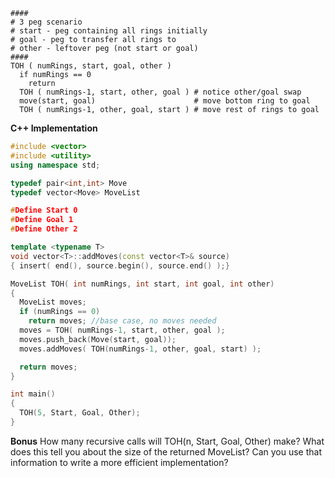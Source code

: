 ```
####
# 3 peg scenario
# start - peg containing all rings initially
# goal - peg to transfer all rings to
# other - leftover peg (not start or goal)
####
TOH ( numRings, start, goal, other )
  if numRings == 0
    return
  TOH ( numRings-1, start, other, goal ) # notice other/goal swap
  move(start, goal)                      # move bottom ring to goal
  TOH ( numRings-1, other, goal, start ) # move rest of rings to goal
```

**C++ Implementation**
```c++
#include <vector>
#include <utility>
using namespace std;

typedef pair<int,int> Move
typedef vector<Move> MoveList

#Define Start 0
#Define Goal 1
#Define Other 2

template <typename T>
void vector<T>::addMoves(const vector<T>& source)
{ insert( end(), source.begin(), source.end() );}

MoveList TOH( int numRings, int start, int goal, int other)
{
  MoveList moves;
  if (numRings == 0)
    return moves; //base case, no moves needed
  moves = TOH( numRings-1, start, other, goal ); 
  moves.push_back(Move(start, goal));
  moves.addMoves( TOH(numRings-1, other, goal, start) );

  return moves;
}

int main() 
{
  TOH(5, Start, Goal, Other);
}
```

**Bonus**
How many recursive calls will TOH(n, Start, Goal, Other) make? 
What does this tell you about the size of the returned MoveList?
Can you use that information to write a more efficient implementation?